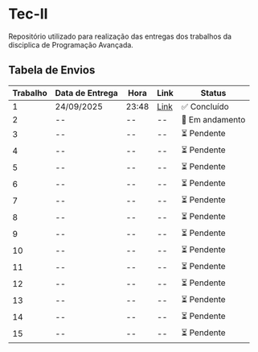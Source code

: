 # Tec-II

Repositório utilizado para realização das entregas dos trabalhos da disciplica de Programação Avançada.


## Tabela de Envios
| Trabalho | Data de Entrega | Hora | Link | Status |
|----------|-----------------|------|------|--------|
| 1        | 24/09/2025      | 23:48 | [Link](https://github.com/OtavioRocha01/Tec-II/tree/main/Envio1) | ✅ Concluído |
| 2        | --              | --   | -- | 🔄 Em andamento |
| 3        | --              | --   | -- | ⏳ Pendente |
| 4        | --              | --   | -- | ⏳ Pendente |
| 5        | --              | --   | -- | ⏳ Pendente |
| 6        | --              | --   | -- | ⏳ Pendente |
| 7        | --              | --   | -- | ⏳ Pendente |
| 8        | --              | --   | -- | ⏳ Pendente |
| 9        | --              | --   | -- | ⏳ Pendente |
| 10       | --              | --   | -- | ⏳ Pendente |
| 11       | --              | --   | -- | ⏳ Pendente |
| 12       | --              | --   | -- | ⏳ Pendente |
| 13       | --              | --   | -- | ⏳ Pendente |
| 14       | --              | --   | -- | ⏳ Pendente |
| 15       | --              | --   | -- | ⏳ Pendente |

